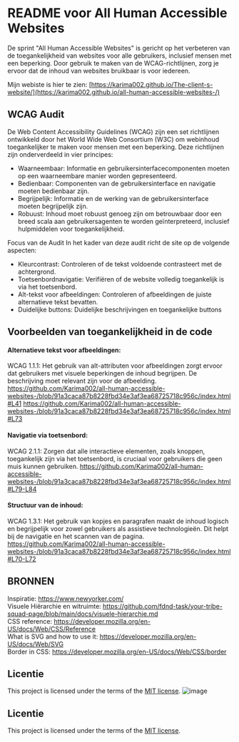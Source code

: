 # README voor All Human Accessible Websites
De sprint "All Human Accessible Websites" is gericht op het verbeteren van de toegankelijkheid van websites voor alle gebruikers, inclusief mensen met een beperking.  Door gebruik te maken van de WCAG-richtlijnen, zorg je ervoor dat de inhoud van websites bruikbaar is voor iedereen.

Mijn webiste is hier te zien: [https://karima002.github.io/The-client-s-website/](https://karima002.github.io/all-human-accessible-websites-/)


## WCAG Audit
De Web Content Accessibility Guidelines (WCAG) zijn een set richtlijnen ontwikkeld door het World Wide Web Consortium (W3C) om webinhoud toegankelijker te maken voor mensen met een beperking. Deze richtlijnen zijn onderverdeeld in vier principes:

- Waarneembaar: Informatie en gebruikersinterfacecomponenten moeten op een waarneembare manier worden gepresenteerd.
- Bedienbaar: Componenten van de gebruikersinterface en navigatie moeten bedienbaar zijn.
- Begrijpelijk: Informatie en de werking van de gebruikersinterface moeten begrijpelijk zijn.
- Robuust: Inhoud moet robuust genoeg zijn om betrouwbaar door een breed scala aan gebruikersagenten te worden geïnterpreteerd, inclusief hulpmiddelen voor toegankelijkheid.
 
Focus van de Audit
In het kader van deze audit richt de site op de volgende aspecten:

- Kleurcontrast: Controleren of de tekst voldoende contrasteert met de achtergrond.
- Toetsenbordnavigatie: Verifiëren of de website volledig toegankelijk is via het toetsenbord.
- Alt-tekst voor afbeeldingen: Controleren of afbeeldingen de juiste alternatieve tekst bevatten.
- Duidelijke buttons: Duidelijke beschrijvingen en toegankelijke buttons


## Voorbeelden van toegankelijkheid in de code

#### Alternatieve tekst voor afbeeldingen:

WCAG 1.1.1: Het gebruik van alt-attributen voor afbeeldingen zorgt ervoor dat gebruikers met visuele beperkingen de inhoud begrijpen. De beschrijving moet relevant zijn voor de afbeelding.
https://github.com/Karima002/all-human-accessible-websites-/blob/91a3caca87b8228fbd34e3af3ea68725718c956c/index.html#L41
https://github.com/Karima002/all-human-accessible-websites-/blob/91a3caca87b8228fbd34e3af3ea68725718c956c/index.html#L73

#### Navigatie via toetsenbord:

WCAG 2.1.1: Zorgen dat alle interactieve elementen, zoals knoppen, toegankelijk zijn via het toetsenbord, is cruciaal voor gebruikers die geen muis kunnen gebruiken.
https://github.com/Karima002/all-human-accessible-websites-/blob/91a3caca87b8228fbd34e3af3ea68725718c956c/index.html#L79-L84

#### Structuur van de inhoud:
WCAG 1.3.1: Het gebruik van kopjes en paragrafen maakt de inhoud logisch en begrijpelijk voor zowel gebruikers als assistieve technologieën. Dit helpt bij de navigatie en het scannen van de pagina.
https://github.com/Karima002/all-human-accessible-websites-/blob/91a3caca87b8228fbd34e3af3ea68725718c956c/index.html#L70-L72

## BRONNEN
Inspiratie: https://www.newyorker.com/  
Visuele Hiërarchie en witruimte: https://github.com/fdnd-task/your-tribe-squad-page/blob/main/docs/visuele-hierarchie.md  
CSS reference: https://developer.mozilla.org/en-US/docs/Web/CSS/Reference  
What is SVG and how to use it: https://developer.mozilla.org/en-US/docs/Web/SVG  
Border in CSS: https://developer.mozilla.org/en-US/docs/Web/CSS/border

## Licentie

This project is licensed under the terms of the [MIT license](./LICENSE).
![image](https://github.com/user-attachments/assets/a516ec3d-e4a2-4b42-8487-a327127d35c5)
## Licentie
This project is licensed under the terms of the [MIT license](./LICENSE).
